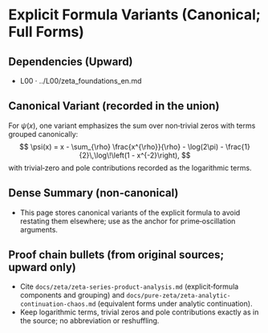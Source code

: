 # Explicit Formula Variants (Canonical; Full Forms)

## Dependencies (Upward)
- L00 · ../L00/zeta_foundations_en.md

## Canonical Variant (recorded in the union)
For $\psi(x)$, one variant emphasizes the sum over non‑trivial zeros with terms grouped canonically:
$$
\psi(x) = x - \sum_{\rho} \frac{x^{\rho}}{\rho} - \log(2\pi) - \frac{1}{2}\,\log\!\left(1 - x^{-2}\right),
$$
with trivial‑zero and pole contributions recorded as the logarithmic terms.

## Dense Summary (non‑canonical)
- This page stores canonical variants of the explicit formula to avoid restating them elsewhere; use as the anchor for prime‑oscillation arguments.

## Proof chain bullets (from original sources; upward only)
- Cite `docs/zeta/zeta-series-product-analysis.md` (explicit‑formula components and grouping) and `docs/pure-zeta/zeta-analytic-continuation-chaos.md` (equivalent forms under analytic continuation).
- Keep logarithmic terms, trivial zeros and pole contributions exactly as in the source; no abbreviation or reshuffling.
